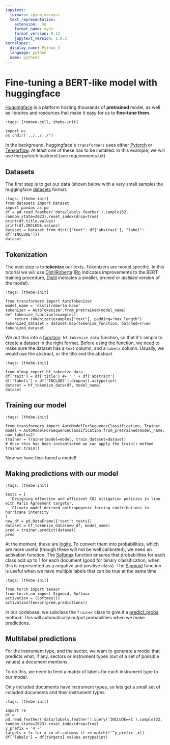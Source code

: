 ```yaml
---
jupytext:
  formats: ipynb,md:myst
  text_representation:
    extension: .md
    format_name: myst
    format_version: 0.12
    jupytext_version: 1.8.2
kernelspec:
  display_name: Python 3
  language: python
  name: python3
---
```


# Fine-tuning a BERT-like model with huggingface

[Huggingface](https://huggingface.co/) is a platform hosting thousands of **pretrained** model, as well as libraries and resources that make it easy for us to **fine-tune them**.

```{code-cell} ipython3
:tags: [remove-cell, thebe-init]

import os
os.chdir('../../../')
```

In the background, huggingface's `transformers` uses either [Pytorch](https://pytorch.org/) or [Tensorflow](https://www.tensorflow.org/). At least one of these has to be installed. In this example, we will use the pytorch backend (see requirements.txt).  

## Datasets

The first step is to get our data (shown below with a very small sample) the huggingface [datasets](https://huggingface.co/docs/datasets/index) format.

```{code-cell} ipython3
:tags: [thebe-init]
from datasets import Dataset
import pandas as pd
df = pd.read_feather('data/labels.feather').sample(32, random_state=2023).reset_index(drop=True)
print(df.title.values)
print(df.INCLUDE.values)
dataset = Dataset.from_dict({"text": df['abstract'], "label": df['INCLUDE']})
dataset
```

## Tokenization

The next step is to **tokenize** our texts. Tokenizers are model specific. In this tutorial we will use [DistilRoberta](https://huggingface.co/distilroberta-base) ([Ro](https://arxiv.org/abs/1907.11692) indicates improvements to the BERT training procedure, [Distil](https://arxiv.org/abs/1910.01108) indicates a smaller, pruned or *distilled* version of the model).

```{code-cell} ipython3
:tags: [thebe-init]

from transformers import AutoTokenizer
model_name = 'distilroberta-base'
tokenizer = AutoTokenizer.from_pretrained(model_name)
def tokenize_function(examples):
    return tokenizer(examples["text"], padding="max_length")
tokenized_dataset = dataset.map(tokenize_function, batched=True)
tokenized_dataset
```

We put this into a [function](reference:api): `hf_tokenize_data` function, so that it's simple to create a dataset in the right format. Before using the function, we need to make sure the dataset has a `text` column, and a `labels` column. Usually, we would use the abstract, or the title and the abstract

```{code-cell} ipython3
:tags: [thebe-init]

from mlmap import hf_tokenize_data
df['text'] = df['title'] #+ ' ' + df['abstract']
df['labels'] = df['INCLUDE'].dropna().astype(int)
dataset = hf_tokenize_data(df, model_name)
dataset
```

## Training our model


```{code-cell} ipython3
:tags: [thebe-init]

from transformers import AutoModelForSequenceClassification, Trainer
model = AutoModelForSequenceClassification.from_pretrained(model_name, num_labels=2)
trainer = Trainer(model=model, train_dataset=dataset)
# Once this has been instantiated we can apply the train() method
trainer.train()
```

Now we have fine-tuned a model!

## Making predictions with our model

```{code-cell} ipython3
:tags: [thebe-init]

texts = [
  'Designing effective and efficient CO2 mitigation policies in line with Paris Agreement targets',
  'Climate model derived anthropogenic forcing contributions to hurricane intensity '
]
new_df = pd.DataFrame({'text': texts})
dataset = hf_tokenize_data(new_df, model_name)
pred = trainer.predict(dataset)
pred
```

At the moment, these are [logits](). To convert them into probabilities, which are more useful (though these will not be well calibrated), we need an activation function. The [Softmax]() function ensures that probabilities for each class add up to 1 for each document (good for binary classification, when this is represented as a negative and positive class). The [Sigmoid]() function is useful when we have multiple labels that can be true at the same time.

```{code-cell} ipython3
:tags: [thebe-init]

from torch import tensor
from torch.nn import Sigmoid, Softmax
activation = (Softmax())
activation(tensor(pred.predictions))
```

In our codebase, we subclass the `Trainer` class to give it a [predict_proba]() method. This will automatically output probabilities when we make predictions.

## Multilabel predictions

For the instrument type, and the sector, we want to generate a model that predicts what, if any, sectors or instrument types (out of a set of possible values) a document mentions.

To do this, we need to feed a matrix of labels for each instrument type to our model.

Only included documents have instrument types, so lets get a small set of included documents and their instrument types.

```{code-cell} ipython3
:tags: [thebe-init]

import re
df = pd.read_feather('data/labels.feather').query('INCLUDE==1').sample(32, random_state=2023).reset_index(drop=True)
y_prefix = '4 -'
targets = [x for x in df.columns if re.match(f'^y_prefix',x)]
df['labels'] = df[targets].values.astype(int)

```
